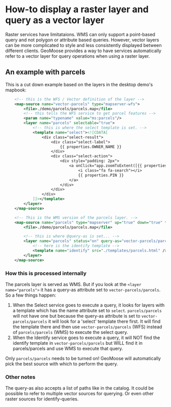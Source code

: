 # How-to display a raster layer and query as a vector layer

Raster services have limitataions. WMS can only support a point-based query
and not polygon or attribute based queries. However, vector layers can be
more complicated to style and less consistently displayed between different
clients.  GeoMoose provides a way to have services automatically refer to
a vector layer for query operations when using a raster layer.

## An example with parcels

This is a cut down example based on the layers in the desktop demo's mapbook:

```xml
    <!-- this is the WFS / Vector definition of the layer -->
    <map-source name="vector-parcels" type="mapserver-wfs">
        <file>./demo/parcels/parcels.map</file>
        <!-- this tells the WFS service to get parcel features -->
        <param name="typename" value="ms:parcels"/>
        <layer name="parcels" selectable="true">
            <!-- this is where the select template is set. -->
            <template name="select"><![CDATA[
                <div class="select-result">
                    <div class="select-label">
                        {{ properties.OWNER_NAME }}
                    </div>
                    <div class="select-action">
                        <div style="padding: 2px">
                            <a onClick="app.zoomToExtent([{{ properties.boundedBy | join }}])" class="zoomto-link">
                                <i class="fa fa-search"></i>
                                {{ properties.PIN }}
                            </a>
                        </div>
                    </div>
                </div>
            ]]></template>
        </layer>
    </map-source>

    <!-- This is the WMS version of the parcels layer. -->
    <map-source name="parcels" type="mapserver" up="true" down="true" title="Parcels">
        <file>./demo/parcels/parcels.map</file>

        <!-- this is where @query-as is set... -->
        <layer name="parcels" status="on" query-as="vector-parcels/parcels">
            <!-- here is the identify template -->
            <template name="identify" src="./templates/parcels.html" />
        </layer>
    </map-source>
```


### How this is processed internally

The parcels layer is served as WMS.  But if you look at the `<layer name="parcels">` it has a query-as attribute set to `vector-parcels/parcels`.  So a few things happen:
1. When the Select service goes to execute a query, it looks for layers with a template which has the name attribute set to `select`.  `parcels/parcels` will not have one but because the query-as attribute is set to `vector-parcels/parcels` it will look for a 'select' template there first.  It will find the template there and then use `vector-parcels/parcels` (WFS) instead of `parcels/parcels` (WMS) to execute the select query.
2. When the Identify service goes to execute a query, it will NOT find the identify template in `vector-parcels/parcels` but WILL find it in parcels/parcels and use WMS to execute that query.

Only `parcels/parcels` needs to be turned on! GeoMoose will automatically pick the best source with which to perform the query.

### Other notes

The query-as also accepts a list of paths like in the catalog.  It could be possible to refer to multiple vector sources for querying.  Or even other raster sources for identify-queries.
